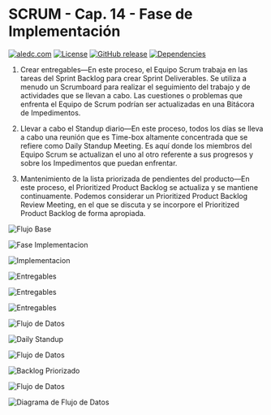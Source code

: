 # SCRUM - Cap. 14 - Fase de Implementación

[![aledc.com](https://github.com/aledc7/Scrum-Certification/blob/master/recursos/aledc.com.svg)](https://aledc.com)
[![License](https://github.com/aledc7/Scrum-Certification/blob/master/recursos/mit-license.svg)](https://aledc.com)
[![GitHub release](https://github.com/aledc7/Scrum-Certification/blob/master/recursos/release.svg)](https://aledc.com)
[![Dependencies](https://github.com/aledc7/Scrum-Certification/blob/master/recursos/dependencias-none.svg)](https://aledc.com)


1. Crear entregables—En este proceso, el Equipo Scrum trabaja en las tareas del Sprint Backlog para crear Sprint Deliverables. Se utiliza a menudo un Scrumboard para realizar el seguimiento del trabajo y de actividades que se llevan a cabo. Las cuestiones o problemas que enfrenta el Equipo de Scrum podrían ser actualizadas en una Bitácora de Impedimentos.

2. Llevar a cabo el Standup diario—En este proceso, todos los días se lleva a cabo una reunión que es Time-box altamente concentrada que se refiere como Daily Standup Meeting. Es aquí donde los miembros del Equipo Scrum se actualizan el uno al otro referente a sus progresos y sobre los Impedimentos que puedan enfrentar.

3.  Mantenimiento de la lista priorizada de pendientes del producto—En este proceso, el Prioritized Product Backlog se actualiza y se mantiene continuamente. Podemos considerar un Prioritized Product Backlog Review Meeting, en el que se discuta y se incorpore el Prioritized Product Backlog de forma apropiada.


![Flujo Base](https://github.com/aledc7/Scrum-Certification/blob/master/recursos/14/01%20-%20FlujoBase.png?raw=true)

![Fase Implementacion](https://github.com/aledc7/Scrum-Certification/blob/master/recursos/14/02%20-%20Fase%20de%20Implementacion.png?raw=true)

![Implementacion](https://github.com/aledc7/Scrum-Certification/blob/master/recursos/14/03%20implementacion%20-%20.png?raw=true)

![Entregables](https://github.com/aledc7/Scrum-Certification/blob/master/recursos/14/04%20-%20crearEntregables.png?raw=true)

![Entregables ](https://github.com/aledc7/Scrum-Certification/blob/master/recursos/14/05%20-%20CreaEntregables.png?raw=true)

![Entregables](https://github.com/aledc7/Scrum-Certification/blob/master/recursos/14/06%20-%20entregables.png?raw=true)

![Flujo de Datos](https://github.com/aledc7/Scrum-Certification/blob/master/recursos/14/07%20-%20FlujoDatos.png?raw=true)

![Daily Standup](https://github.com/aledc7/Scrum-Certification/blob/master/recursos/14/08%20-%20DailiStandup.png?raw=true)

![Flujo de Datos](https://github.com/aledc7/Scrum-Certification/blob/master/recursos/14/09%20-%20FlujoDatos.png?raw=true)

![Backlog Priorizado](https://github.com/aledc7/Scrum-Certification/blob/master/recursos/14/10%20-%20Backlog%20Priorizado.png?raw=true)

![Flujo de Datos](https://github.com/aledc7/Scrum-Certification/blob/master/recursos/14/11%20-%20Flujodatos.png?raw=true)

![Diagrama de Flujo de Datos](https://github.com/aledc7/Scrum-Certification/blob/master/recursos/14/12%20-%20DiagramaFlujoFase.png?raw=true)

